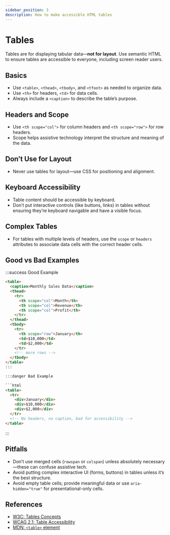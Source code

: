 ```yaml
---
sidebar_position: 3
description: How to make accessible HTML tables
---
```


# Tables

Tables are for displaying tabular data—**not for layout**. Use semantic HTML to ensure tables are accessible to everyone, including screen reader users.

## Basics

- Use `<table>`, `<thead>`, `<tbody>`, and `<tfoot>` as needed to organize data.
- Use `<th>` for headers, `<td>` for data cells.
- Always include a `<caption>` to describe the table’s purpose.

## Headers and Scope

- Use `<th scope="col">` for column headers and `<th scope="row">` for row headers.
- Scope helps assistive technology interpret the structure and meaning of the data.

## Don’t Use for Layout

- Never use tables for layout—use CSS for positioning and alignment.

## Keyboard Accessibility

- Table content should be accessible by keyboard.
- Don’t put interactive controls (like buttons, links) in tables without ensuring they’re keyboard navigable and have a visible focus.

## Complex Tables

- For tables with multiple levels of headers, use the `scope` or `headers` attributes to associate data cells with the correct header cells.

## Good vs Bad Examples

:::success Good Example
```html
<table>
  <caption>Monthly Sales Data</caption>
  <thead>
    <tr>
      <th scope="col">Month</th>
      <th scope="col">Revenue</th>
      <th scope="col">Profit</th>
    </tr>
  </thead>
  <tbody>
    <tr>
      <th scope="row">January</th>
      <td>$10,000</td>
      <td>$2,000</td>
    </tr>
    <!-- more rows -->
  </tbody>
</table>
:::

:::danger Bad Example

```html
<table>
  <tr>
    <div>January</div>
    <div>$10,000</div>
    <div>$2,000</div>
  </tr>
  <!-- No headers, no caption, bad for accessibility -->
</table>
```
:::


## Pitfalls

- Don’t use merged cells (`rowspan` or `colspan`) unless absolutely necessary—these can confuse assistive tech.
- Avoid putting complex interactive UI (forms, buttons) in tables unless it’s the best structure.
- Avoid empty table cells; provide meaningful data or use `aria-hidden="true"` for presentational-only cells.

## References

- [W3C: Tables Concepts](https://www.w3.org/WAI/tutorials/tables/)
- [WCAG 2.1: Table Accessibility](https://www.w3.org/WAI/WCAG21/Techniques/html/H51)
- [MDN: `<table>` element](https://developer.mozilla.org/en-US/docs/Web/HTML/Element/table)
